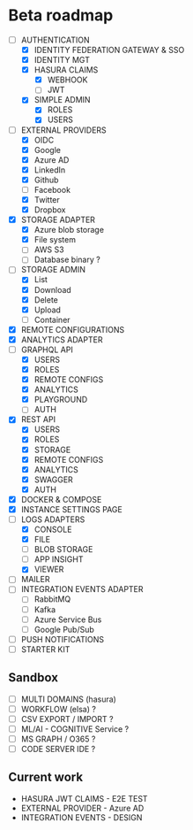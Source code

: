 Beta roadmap
============

- [ ] AUTHENTICATION
  - [x] IDENTITY FEDERATION GATEWAY & SSO
  - [x] IDENTITY MGT
  - [x] HASURA CLAIMS 
    - [x] WEBHOOK
    - [ ] JWT
  - [x] SIMPLE ADMIN
    - [x] ROLES
    - [x] USERS
- [ ] EXTERNAL PROVIDERS
  - [x] OIDC
  - [x] Google
  - [x] Azure AD
  - [x] LinkedIn
  - [x] Github
  - [ ] Facebook
  - [x] Twitter
  - [x] Dropbox
- [x] STORAGE ADAPTER
    - [x] Azure blob storage
    - [x] File system
    - [ ] AWS S3
    - [ ] Database binary ?
- [ ] STORAGE ADMIN
  - [x] List
  - [x] Download
  - [x] Delete
  - [x] Upload
  - [ ] Container
- [x] REMOTE CONFIGURATIONS
- [x] ANALYTICS ADAPTER
- [ ] GRAPHQL API
  - [x] USERS
  - [x] ROLES
  - [x] REMOTE CONFIGS
  - [x] ANALYTICS
  - [x] PLAYGROUND
  - [ ] AUTH
- [x] REST API
  - [x] USERS
  - [x] ROLES
  - [x] STORAGE
  - [x] REMOTE CONFIGS
  - [x] ANALYTICS
  - [x] SWAGGER
  - [x] AUTH
- [x] DOCKER & COMPOSE
- [x] INSTANCE SETTINGS PAGE
- [ ] LOGS ADAPTERS
  - [x] CONSOLE
  - [x] FILE
  - [ ] BLOB STORAGE
  - [ ] APP INSIGHT
  - [x] VIEWER
- [ ] MAILER
- [ ] INTEGRATION EVENTS ADAPTER
    - [ ] RabbitMQ
    - [ ] Kafka
    - [ ] Azure Service Bus
    - [ ] Google Pub/Sub
- [ ] PUSH NOTIFICATIONS
- [ ] STARTER KIT

Sandbox
-------

- [ ] MULTI DOMAINS (hasura)
- [ ] WORKFLOW (elsa) ?
- [ ] CSV EXPORT / IMPORT ?
- [ ] ML/AI - COGNITIVE Service ?
- [ ] MS GRAPH / O365 ?
- [ ] CODE SERVER IDE ?

Current work
------------

* HASURA JWT CLAIMS - E2E TEST
* EXTERNAL PROVIDER - Azure AD
* INTEGRATION EVENTS - DESIGN
